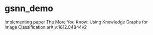 # gsnn_demo
Implementing paper The More You Know: Using Knowledge Graphs for Image Classification arXiv:1612.04844v2

